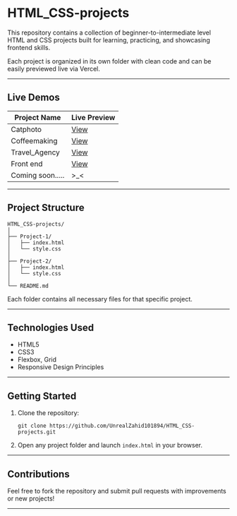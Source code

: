 # HTML_CSS-projects
This repository contains a collection of beginner-to-intermediate level HTML and CSS projects built for learning, practicing, and showcasing frontend skills.

Each project is organized in its own folder with clean code and can be easily previewed live via Vercel.

---

## Live Demos

| Project Name       | Live Preview                                                                 |
|--------------------|------------------------------------------------------------------------------|
| Catphoto           | [View](https://html-css-projects-steel.vercel.app/)                          |
| Coffeemaking       | [View](https://html-css-projects-t5zs.vercel.app/)                           |
| Travel_Agency      | [View](https://travelagencyweb.vercel.app/)                                  |
| Front end          | [View](https://html-css-projects-i8y6.vercel.app/)                           |
| Coming soon.....   | >_<                                                                          |
---

## Project Structure

```
HTML_CSS-projects/
│
├── Project-1/
│   ├── index.html
│   └── style.css
│
├── Project-2/
│   ├── index.html
│   └── style.css
│
└── README.md
```

Each folder contains all necessary files for that specific project.

---

## Technologies Used

- HTML5
- CSS3
- Flexbox, Grid
- Responsive Design Principles

---

## Getting Started

1. Clone the repository:
   ```
   git clone https://github.com/UnrealZahid101894/HTML_CSS-projects.git
   ```
2. Open any project folder and launch `index.html` in your browser.

---

## Contributions

Feel free to fork the repository and submit pull requests with improvements or new projects!

---
